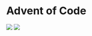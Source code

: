 # Advent of Code

![](https://img.shields.io/badge/2021%20📅-blue) ![](https://img.shields.io/badge/stars%20⭐-12-yellow)

